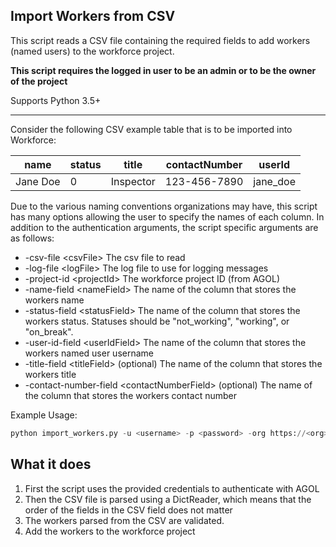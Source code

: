 ## Import Workers from CSV

This script reads a CSV file containing the required fields to add workers (named users) to the workforce project.

**This script requires the logged in user to be an admin or to be the owner of the project**

Supports Python 3.5+

----

Consider the following CSV example table that is to be imported into Workforce:

| name     | status | title      | contactNumber | userId       | 
|----------|--------|------------|---------------|------------|
| Jane Doe | 0      | Inspector  | 123-456-7890  | jane_doe   |



Due to the various naming conventions organizations may have, this script has many options allowing the user to specify the names of each column. In addition to the authentication arguments, the script specific arguments are as follows:

- -csv-file \<csvFile\> The csv file to read
- -log-file \<logFile\> The log file to use for logging messages
- -project-id \<projectId\> The workforce project ID (from AGOL)
- -name-field \<nameField\> The name of the column that stores the workers name
- -status-field \<statusField\> The name of the column that stores the workers status. Statuses should be "not_working", "working", or "on_break".
- -user-id-field \<userIdField\> The name of the column that stores the workers named user username
- -title-field \<titleField\> (optional) The name of the column that stores the workers title
- -contact-number-field \<contactNumberField\> (optional) The name of the column that stores the workers contact number

Example Usage:
```python
python import_workers.py -u <username> -p <password> -org https://<org>.maps.arcgis.com -name-field name -status-field status -user-id-field userId -log-file log.txt -csv-file ../sample_data/workers.csv -project-id <project-id> -title-field title -contact-number-field contactNumber
```

## What it does

 1. First the script uses the provided credentials to authenticate with AGOL
 2. Then the CSV file is parsed using a DictReader, which means that the order of the fields in the CSV field does not matter
 3. The workers parsed from the CSV are validated.
 4. Add the workers to the workforce project
